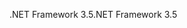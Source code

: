 <span data-ttu-id="2fc0a-101">.NET Framework 3.5</span><span class="sxs-lookup"><span data-stu-id="2fc0a-101">.NET Framework 3.5</span></span>